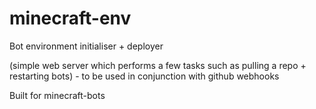 # minecraft-env
Bot environment initialiser + deployer

(simple web server which performs a few tasks such as pulling a repo + restarting bots) - to be used in conjunction with github webhooks

Built for minecraft-bots
